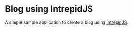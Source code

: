Blog using IntrepidJS
=====================

<p>A simple sample application to create a blog using <a href="https://github.com/wtelecom/intrepidjs">IntrepidJS</a>.</p>
